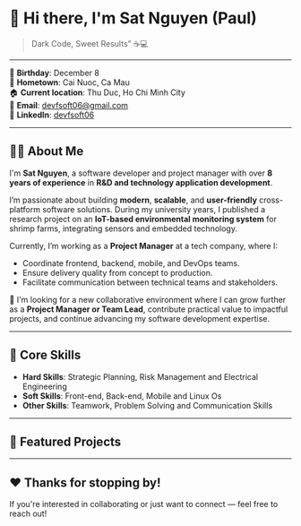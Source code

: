 # 👋 Hi there, I'm Sat Nguyen (Paul)

> Dark Code, Sweet Results” ☕💻

---

🎂 **Birthday**: December 8  
📍 **Hometown**: Cai Nuoc, Ca Mau  
🏠 **Current location**: Thu Duc, Ho Chi Minh City  
📧 **Email**: devfsoft06@gmail.com  
🔗 **LinkedIn**: [devfsoft06](https://www.linkedin.com/in/devfsoft06)

---

## 👨‍💻 About Me

I'm **Sat Nguyen**, a software developer and project manager with over **8 years of experience** in **R&D and technology application development**.

I’m passionate about building **modern**, **scalable**, and **user-friendly** cross-platform software solutions. During my university years, I published a research project on an **IoT-based environmental monitoring system** for shrimp farms, integrating sensors and embedded technology.

Currently, I’m working as a **Project Manager** at a tech company, where I:
- Coordinate frontend, backend, mobile, and DevOps teams.
- Ensure delivery quality from concept to production.
- Facilitate communication between technical teams and stakeholders.

🎯 I'm looking for a new collaborative environment where I can grow further as a **Project Manager or Team Lead**, contribute practical value to impactful projects, and continue advancing my software development expertise.

---

## 🧠 Core Skills

- **Hard Skills**: Strategic Planning, Risk Management and Electrical Engineering  
- **Soft Skills**: Front-end, Back-end, Mobile and Linux Os
- **Other Skills**: Teamwork, Problem Solving and Communication Skills  

---

## 🚀 Featured Projects

---

## ❤️ Thanks for stopping by!
If you're interested in collaborating or just want to connect — feel free to reach out!
